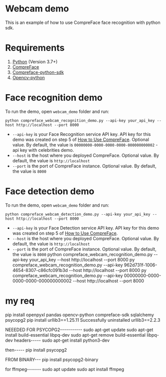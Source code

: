 # Webcam demo

This is an example of how to use CompreFace face recognition with python sdk.

# Requirements

1. [Python](https://www.python.org/downloads/) (Version 3.7+)
2. [CompreFace](https://github.com/exadel-inc/CompreFace#getting-started-with-compreface)
3. [Compreface-python-sdk](https://github.com/exadel-inc/compreface-python-sdk)
4. [Opencv-python](https://pypi.org/project/opencv-python/)

# Face recognition demo

To run the demo, open `webcam_demo` folder and run:

```commandline
python compreface_webcam_recognition_demo.py --api-key your_api_key --host http://localhost --port 8000
```
* `--api-key` is your Face Recognition service API key. API key for this demo was created on step 5 of [How to Use CompreFace](https://github.com/exadel-inc/CompreFace/blob/master/docs/How-to-Use-CompreFace.md#how-to-use-compreface). Optional value. By default, the value is `00000000-0000-0000-0000-000000000002` - api key with celebrities demo.
* `--host` is the host where you deployed CompreFace. Optional value. By default, the value is `http://localhost`
* `--port` is the port of CompreFace instance. Optional value. By default, the value is `8000`

# Face detection demo

To run the demo, open `webcam_demo` folder and run:

```commandline
python compreface_webcam_detection_demo.py --api-key your_api_key --host http://localhost --port 8000
```
* `--api-key` is your Face Detection service API key. API key for this demo was created on step 5 of [How to Use CompreFace](https://github.com/exadel-inc/CompreFace/blob/master/docs/How-to-Use-CompreFace.md#how-to-use-compreface).
* `--host` is the host where you deployed CompreFace. Optional value. By default, the value is `http://localhost`
* `--port` is the port of CompreFace instance. Optional value. By default, the value is `8000`
python compreface_webcam_recognition_demo.py --api-key your_api_key --host http://localhost --port 8000
py compreface_webcam_recognition_demo.py --api-key 962d731f-1006-4654-8307-c86cfc091b3d --host http://localhost --port 8000
py compreface_webcam_recognition_demo.py --api-key 00000000-0000-0000-0000-000000000002 --host http://localhost --port 8000

# my req
pip install openpyxl pandas opencv-python compreface-sdk sqlalchemy psycopg2
pip install urllib3==1.25.11
Successfully uninstalled urllib3==2.2.3

NEEEDED FOR PSYCOPG2-----------
sudo apt-get update
sudo apt-get install build-essential libpq-dev
sudo apt-get remove build-essential libpq-dev
headers-----
sudo apt-get install python3-dev

then-----
pip install psycopg2

FROM BINARY---
pip install psycopg2-binary

for ffmpeg-------
sudo apt update
sudo apt install ffmpeg
